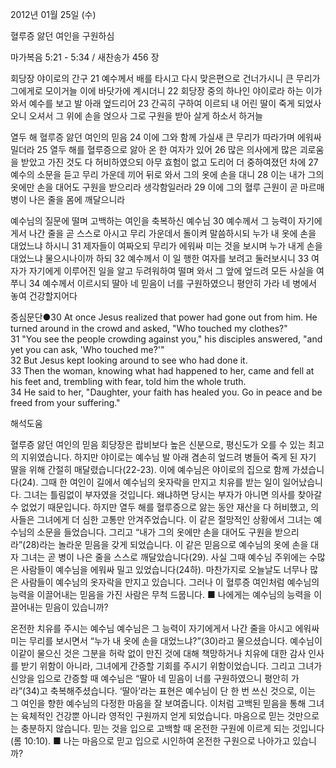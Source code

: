 2012년 01월 25일 (수)

혈루증 앓던 여인을 구원하심



마가복음 5:21 - 5:34 / 새찬송가 456 장


회당장 야이로의 간구
21 예수께서 배를 타시고 다시 맞은편으로 건너가시니 큰 무리가 그에게로 모이거늘 이에 바닷가에 계시더니 22 회당장 중의 하나인 야이로라 하는 이가 와서 예수를 보고 발 아래 엎드리어 23 간곡히 구하여 이르되 내 어린 딸이 죽게 되었사오니 오셔서 그 위에 손을 얹으사 그로 구원을 받아 살게 하소서 하거늘

열두 해 혈루증 앓던 여인의 믿음
24 이에 그와 함께 가실새 큰 무리가 따라가며 에워싸 밀더라 25 열두 해를 혈루증으로 앓아 온 한 여자가 있어 26 많은 의사에게 많은 괴로움을 받았고 가진 것도 다 허비하였으되 아무 효험이 없고 도리어 더 중하여졌던 차에 27 예수의 소문을 듣고 무리 가운데 끼어 뒤로 와서 그의 옷에 손을 대니 28 이는 내가 그의 옷에만 손을 대어도 구원을 받으리라 생각함일러라 29 이에 그의 혈루 근원이 곧 마르매 병이 나은 줄을 몸에 깨달으니라

예수님의 질문에 떨며 고백하는 여인을 축복하신 예수님
30 예수께서 그 능력이 자기에게서 나간 줄을 곧 스스로 아시고 무리 가운데서 돌이켜 말씀하시되 누가 내 옷에 손을 대었느냐 하시니 31 제자들이 여짜오되 무리가 에워싸 미는 것을 보시며 누가 내게 손을 대었느냐 물으시나이까 하되 32 예수께서 이 일 행한 여자를 보려고 둘러보시니 33 여자가 자기에게 이루어진 일을 알고 두려워하여 떨며 와서 그 앞에 엎드려 모든 사실을 여쭈니 34 예수께서 이르시되 딸아 네 믿음이 너를 구원하였으니 평안히 가라 네 병에서 놓여 건강할지어다

중심문단●30 At once Jesus realized that power had gone out from him. He turned around in the crowd and asked, "Who touched my clothes?"   
31 "You see the people crowding against you," his disciples answered, "and yet you can ask, 'Who touched me?'"   
32 But Jesus kept looking around to see who had done it.   
33 Then the woman, knowing what had happened to her, came and fell at his feet and, trembling with fear, told him the whole truth.   
34 He said to her, "Daughter, your faith has healed you. Go in peace and be freed from your suffering."

해석도움





혈루증 앓던 여인의 믿음 
회당장은 랍비보다 높은 신분으로, 평신도가 오를 수 있는 최고의 지위였습니다. 하지만 야이로는 예수님 발 아래 겸손히 엎드려 병들어 죽게 된 자기 딸을 위해 간절히 매달렸습니다(22-23). 이에 예수님은 야이로의 집으로 함께 가셨습니다(24). 그때 한 여인이 길에서 예수님의 옷자락을 만지고 치유를 받는 일이 일어났습니다. 그녀는 틀림없이 부자였을 것입니다. 왜냐하면 당시는 부자가 아니면 의사를 찾아갈 수 없었기 때문입니다. 하지만 열두 해를 혈루증으로 앓는 동안 재산을 다 허비했고, 의사들은 그녀에게 더 심한 고통만 안겨주었습니다. 이 같은 절망적인 상황에서 그녀는 예수님의 소문을 들었습니다. 그리고 “내가 그의 옷에만 손을 대어도 구원을 받으리라”(28)라는 놀라운 믿음을 갖게 되었습니다. 이 같은 믿음으로 예수님의 옷에 손을 대자 그녀는 곧 병이 나은 줄을 스스로 깨달았습니다(29). 사실 그때 예수님 주위에는 수많은 사람들이 예수님을 에워싸 밀고 있었습니다(24하). 마찬가지로 오늘날도 너무나 많은 사람들이 예수님의 옷자락을 만지고 있습니다. 그러나 이 혈루증 여인처럼 예수님의 능력을 이끌어내는 믿음을 가진 사람은 무척 드뭅니다.
■ 나에게는 예수님의 능력을 이끌어내는 믿음이 있습니까?

온전한 치유를 주시는 예수님 
예수님은 그 능력이 자기에게서 나간 줄을 아시고 에워싸 미는 무리를 보시면서 “누가 내 옷에 손을 대었느냐?”(30)라고 물으셨습니다. 예수님이 이같이 물으신 것은 그분을 허락 없이 만진 것에 대해 책망하거나 치유에 대한 감사 인사를 받기 위함이 아니라, 그녀에게 간증할 기회를 주시기 위함이었습니다. 그리고 그녀가 신앙을 입으로 간증할 때 예수님은 “딸아 네 믿음이 너를 구원하였으니 평안히 가라”(34)고 축복해주셨습니다. ‘딸아’라는 표현은 예수님이 단 한 번 쓰신 것으로, 이는 그 여인을 향한 예수님의 다정한 마음을 잘 보여줍니다. 이처럼 고백된 믿음을 통해 그녀는 육체적인 건강뿐 아니라 영적인 구원까지 얻게 되었습니다. 마음으로 믿는 것만으로는 충분하지 않습니다. 믿는 것을 입으로 고백할 때 온전한 구원에 이르게 되는 것입니다(롬 10:10).
■ 나는 마음으로 믿고 입으로 시인하여 온전한 구원으로 나아가고 있습니까?